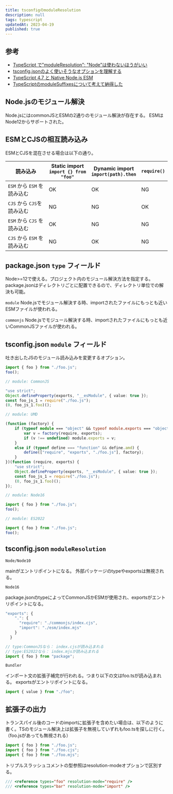 ```yaml
---
title: tsconfigのmoduleResolution
description: null
tags: typescript
updatedAt: 2023-04-19
published: true
---
```


## 参考

- [TypeScript で"moduleResolution": "Node"は使わないほうがいい](https://blog.s2n.tech/articles/dont-use-moduleresolution-node)
- [tsconfig.jsonのよく使いそうなオプションを理解する](https://zenn.dev/chida/articles/bdbcd59c90e2e1)
- [TypeScript 4\.7 と Native Node\.js ESM](https://quramy.medium.com/typescript-4-7-%E3%81%A8-native-node-js-esm-189753a19ba8)
- [TypeScriptのmoduleSuffixesについて考えて納得した](https://qiita.com/uhyo/items/22d851c3cbd2570864ce)

## Node.jsのモジュール解決

Node.jsにはcommonJSとESMの2通りのモジュール解決が存在する。
ESMはNode12からサポートされた。

## ESMとCJSの相互読み込み

ESMとCJSを混在させる場合は以下の通り。

読み込み | Static import <br>`import {} from "foo"` | Dynamic import<br>`import(path).then` | `require()`
--- | --- | --- | ---
`ESM` から `ESM` を読み込む | OK | OK | NG
`CJS` から `CJS`を読み込む | NG | NG | OK
`ESM` から `CJS` を読み込む | OK | NG | NG
`CJS` から `ESM` を読み込む | NG | OK | NG

## package.json `type` フィールド

Node>=12で使える。プロジェクト内のモジュール解決方法を指定する。
package.jsonはディレクトリごとに配置できるので、ディレクトリ単位での解決も可能。

`module`
Node.jsでモジュール解決する時、importされたファイルにもっとも近いESMファイルが使われる。

`commonjs`
Node.jsでモジュール解決する時、importされたファイルにもっとも近いCommonJSファイルが使われる。

## tsconfig.json `module` フィールド

吐き出したJSのモジュール読み込みを変更するオプション。

```ts
import { foo } from "./foo.js";
foo();
```

```ts
// module: CommonJS

"use strict";
Object.defineProperty(exports, "__esModule", { value: true });
const foo_js_1 = require("./foo.js");
(0, foo_js_1.foo)();
```

```ts
// module: UMD

(function (factory) {
    if (typeof module === "object" && typeof module.exports === "object") {
        var v = factory(require, exports);
        if (v !== undefined) module.exports = v;
    }
    else if (typeof define === "function" && define.amd) {
        define(["require", "exports", "./foo.js"], factory);
    }
})(function (require, exports) {
    "use strict";
    Object.defineProperty(exports, "__esModule", { value: true });
    const foo_js_1 = require("./foo.js");
    (0, foo_js_1.foo)();
});
```

```ts
// module: Node16

import { foo } from "./foo.js";
foo();
```

```ts
// module: ES2022

import { foo } from "./foo.js";
foo();
```

## tsconfig.json `moduleResolution`

`Node/Node10`

mainがエントリポイントになる。
外部パッケージのtypeやexportsは無視される。

`Node16`

package.jsonのtypeによってCommonJSかESMが使用され、exportsがエントリポイントになる。

```ts
"exports": {
    ".": {
      "require": "./commonjs/index.cjs",
      "import": "./esm/index.mjs"
    }
  }
```

```ts
// type:CommonJSなら： index.cjsが読み込まれる
// type:ES2022なら： index.mjsが読み込まれる
import { foo } from "package";
```

`Bundler`

インポート文の拡張子補完が行われる。つまり以下の文はfoo.tsが読み込まれる。
exportsがエントリポイントになる。

```ts
import { value } from "./foo";
```

## 拡張子の出力

トランスパイル後のコードのimportに拡張子を含めたい場合は、以下のように書く。TSのモジュール解決上は拡張子を無視していずれもfoo.tsを探しに行く。（foo.jsがあっても無視される）

```ts
import { foo } from "./foo.js";
import { foo } from "./foo.cjs";
import { foo } from "./foo.mjs";
```

トリプルスラッシュコメントの型参照はresolution-modeオプションで区別する。

```ts
/// <reference types="foo" resolution-mode="require" />
/// <reference types="bar" resolution-mode="import" />
```

